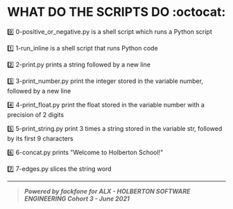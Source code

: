 # WHAT DO THE SCRIPTS DO :octocat:

:zero: 0-positive_or_negative.py is a shell script which runs a Python script

:one: 1-run_inline is a shell script that runs Python code

:two: 2-print.py prints a string followed by a new line

:three: 3-print_number.py print the integer stored in the variable number, followed by a new line

:four: 4-print_float.py print the float stored in the variable number with a precision of 2 digits

:five: 5-print_string.py print 3 times a string stored in the variable str, followed by its first 9 characters

:six: 6-concat.py prints "Welcome to Holberton School!"

:seven: 7-edges.py slices the string word













***************************************************************************************************
> ***Powered by *fackfone* for ALX - HOLBERTON SOFTWARE ENGINEERING Cohort 3 - June 2021*** 
